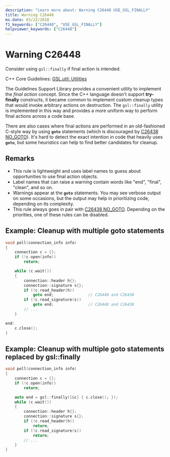 ```yaml
---
description: "Learn more about: Warning C26448 USE_GSL_FINALLY"
title: Warning C26448
ms.date: 03/22/2018
f1_keywords: ["C26448", "USE_GSL_FINALLY"]
helpviewer_keywords: ["C26448"]
---
```

# Warning C26448

Consider using `gsl::finally` if final action is intended.

C++ Core Guidelines: [GSL.util: Utilities](https://github.com/isocpp/CppCoreGuidelines/blob/master/CppCoreGuidelines.md#SS-utilities)

The Guidelines Support Library provides a convenient utility to implement the *final action* concept. Since the C++ language doesn't support **try-finally** constructs, it became common to implement custom cleanup types that would invoke arbitrary actions on destruction. The `gsl::finally` utility is implemented in this way and provides a more uniform way to perform final actions across a code base.

There are also cases where final actions are performed in an old-fashioned C-style way by using **`goto`** statements (which is discouraged by [C26438 NO_GOTO](c26438.md)). It's hard to detect the exact intention in code that heavily uses **`goto`**, but some heuristics can help to find better candidates for cleanup.

## Remarks

- This rule is lightweight and uses label names to guess about opportunities to use final action objects.
- Label names that can raise a warning contain words like "end", "final", "clean", and so on.
- Warnings appear at the **`goto`** statements. You may see verbose output on some occasions, but the output may help in prioritizing code, depending on its complexity.
- This rule always goes in pair with [C26438 NO_GOTO](c26438.md). Depending on the priorities, one of these rules can be disabled.

## Example: Cleanup with multiple goto statements

```cpp
void poll(connection_info info)
{
    connection c = {};
    if (!c.open(info))
        return;

    while (c.wait())
    {
        connection::header h{};
        connection::signature s{};
        if (!c.read_header(h))
            goto end;               // C26448 and C26438
        if (!c.read_signature(s))
            goto end;               // C26448 and C26438
        // ...
    }

end:
    c.close();
}
```

## Example: Cleanup with multiple goto statements replaced by gsl::finally

```cpp
void poll(connection_info info)
{
    connection c = {};
    if (!c.open(info))
        return;

    auto end = gsl::finally([&c] { c.close(); });
    while (c.wait())
    {
        connection::header h{};
        connection::signature s{};
        if (!c.read_header(h))
            return;
        if (!c.read_signature(s))
            return;
        // ...
    }
}
```
